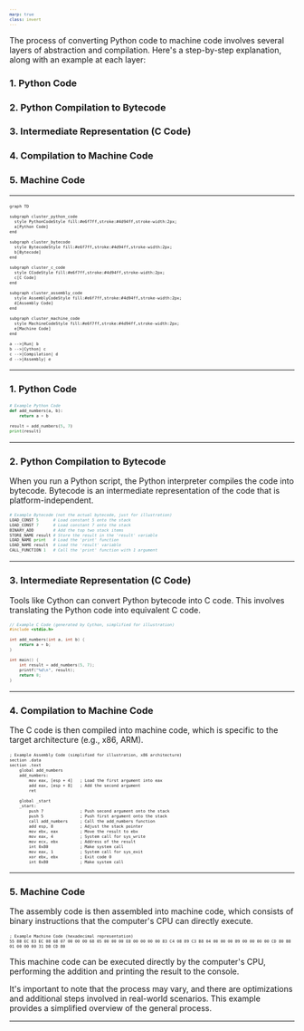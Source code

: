 ```yaml
---
marp: true
class: invert
---
```



The process of converting Python code to machine code involves several layers of abstraction and compilation. Here's a step-by-step explanation, along with an example at each layer:

### 1. **Python Code**
### 2. **Python Compilation to Bytecode**
### 3. **Intermediate Representation (C Code)**
### 4. **Compilation to Machine Code**
### 5. **Machine Code**

---

```mermaid
graph TD

subgraph cluster_python_code
  style PythonCodeStyle fill:#e6f7ff,stroke:#4d94ff,stroke-width:2px;
  a[Python Code]
end

subgraph cluster_bytecode
  style BytecodeStyle fill:#e6f7ff,stroke:#4d94ff,stroke-width:2px;
  b[Bytecode]
end

subgraph cluster_c_code
  style CCodeStyle fill:#e6f7ff,stroke:#4d94ff,stroke-width:2px;
  c[C Code]
end

subgraph cluster_assembly_code
  style AssemblyCodeStyle fill:#e6f7ff,stroke:#4d94ff,stroke-width:2px;
  d[Assembly Code]
end

subgraph cluster_machine_code
  style MachineCodeStyle fill:#e6f7ff,stroke:#4d94ff,stroke-width:2px;
  e[Machine Code]
end

a -->|Run| b
b -->|Cython| c
c -->|Compilation| d
d -->|Assembly| e
``````

---

### 1. **Python Code**

```python
# Example Python Code
def add_numbers(a, b):
    return a + b

result = add_numbers(5, 7)
print(result)
```

---

### 2. **Python Compilation to Bytecode**

When you run a Python script, the Python interpreter compiles the code into bytecode. Bytecode is an intermediate representation of the code that is platform-independent.

```python
# Example Bytecode (not the actual bytecode, just for illustration)
LOAD_CONST 5      # Load constant 5 onto the stack
LOAD_CONST 7      # Load constant 7 onto the stack
BINARY_ADD        # Add the top two stack items
STORE_NAME result # Store the result in the 'result' variable
LOAD_NAME print   # Load the 'print' function
LOAD_NAME result  # Load the 'result' variable
CALL_FUNCTION 1   # Call the 'print' function with 1 argument
```

---


### 3. **Intermediate Representation (C Code)**

Tools like Cython can convert Python bytecode into C code. This involves translating the Python code into equivalent C code.

```c
// Example C Code (generated by Cython, simplified for illustration)
#include <stdio.h>

int add_numbers(int a, int b) {
    return a + b;
}

int main() {
    int result = add_numbers(5, 7);
    printf("%d\n", result);
    return 0;
}
```

---


<style scoped>
pre {
  font-size: 60%;
}
</style>




### 4. **Compilation to Machine Code**

The C code is then compiled into machine code, which is specific to the target architecture (e.g., x86, ARM).

```assembly
; Example Assembly Code (simplified for illustration, x86 architecture)
section .data
section .text
    global add_numbers
    add_numbers:
        mov eax, [esp + 4]   ; Load the first argument into eax
        add eax, [esp + 8]   ; Add the second argument
        ret

    global _start
    _start:
        push 7               ; Push second argument onto the stack
        push 5               ; Push first argument onto the stack
        call add_numbers     ; Call the add_numbers function
        add esp, 8           ; Adjust the stack pointer
        mov ebx, eax         ; Move the result to ebx
        mov eax, 4           ; System call for sys_write
        mov ecx, ebx         ; Address of the result
        int 0x80             ; Make system call
        mov eax, 1           ; System call for sys_exit
        xor ebx, ebx         ; Exit code 0
        int 0x80             ; Make system call
```


---

### 5. **Machine Code**

The assembly code is then assembled into machine code, which consists of binary instructions that the computer's CPU can directly execute.

```machinecode
; Example Machine Code (hexadecimal representation)
55 8B EC 83 EC 08 68 07 00 00 00 68 05 00 00 00 E8 00 00 00 00 83 C4 08 89 C3 B8 04 00 00 00 B9 00 00 00 00 CD 80 B8 01 00 00 00 31 DB CD 80
```

This machine code can be executed directly by the computer's CPU, performing the addition and printing the result to the console.

It's important to note that the process may vary, and there are optimizations and additional steps involved in real-world scenarios. This example provides a simplified overview of the general process.

---

